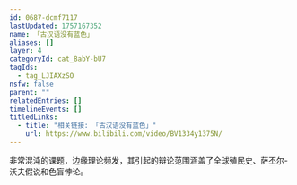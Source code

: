 ```yaml
---
id: 0687-dcmf7117
lastUpdated: 1757167352
name: 「古汉语没有蓝色」
aliases: []
layer: 4
categoryId: cat_8abY-bU7
tagIds:
  - tag_LJIAXzSO
nsfw: false
parent: ""
relatedEntries: []
timelineEvents: []
titledLinks:
  - title: "相关链接: 「古汉语没有蓝色」"
    url: https://www.bilibili.com/video/BV1334y1375N/
---
```


非常混沌的课题，边缘理论频发，其引起的辩论范围涵盖了全球殖民史、萨丕尔-沃夫假说和色盲悖论。